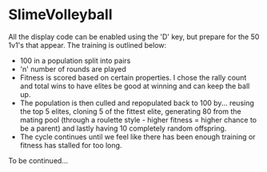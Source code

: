 # SlimeVolleyball
All the display code can be enabled using the 'D' key, but prepare for the 50 1v1's that appear.
The training is outlined below:
  - 100 in a population split into pairs 
  - 'n' number of rounds are played
  - Fitness is scored based on certain properties. I chose the rally count and total wins to have elites be good at winning and can keep the ball up.
  - The population is then culled and repopulated back to 100 by... reusing the top 5 elites, cloning 5 of the fittest elite, generating 80 from the mating pool (through a roulette style - higher fitness = higher chance to be a parent) and lastly having 10 completely random offspring.
  - The cycle continues until we feel like there has been enough training or fitness has stalled for too long.
  
To be continued...
